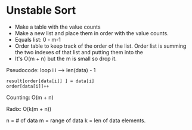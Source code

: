 # Unstable Sort 

- Make a table with the value counts
- Make a new list and place them in order with the value counts.
- Equals list: 0 - m-1
- Order table to keep track of the order of the list. Order list is summing the two indexes of that list and putting them into the 
- It's O(m + n) but the m is small so drop it. 


Pseudocode: 
loop i i --> len(data) - 1
    
    result[order[data[i]] ] = data[i]
    order[data[i]]++


Counting: 
O(m + n)

Radix:
O(k(m + n))

n = # of data
m = range of data
k = len of data elements. 